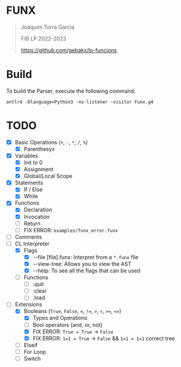 # FUNX

> Joaquim Torra Garcia
>
> FIB LP 2022-2023
>
> https://github.com/gebakx/lp-funcions

# Build

To build the Parser, execute the following command:

```shell
antlr4 -Dlanguage=Python3 -no-listener -visitor Funx.g4
```

# TODO

- [x] Basic Operations (`+`, `-`, `*`, `/`, `%`)
  - [x] Parenthesys
- [x] Variables
  - [x] Init to 0
  - [x] Assignment
  - [x] Global/Local Scope
- [x] Statements
  - [x] If / Else
  - [x] While
- [x] Functions
  - [x] Declaration
  - [x] Invocation
  - [ ] Return
  - [ ] FIX ERROR: `examples/funx_error.funx`
- [ ] Comments
- [ ] CL Interpreter
  - [x] Flags
    - [x] --file [file].funx: Interpret from a `*.funx` file
    - [x] --view-tree: Allows you to view the AST
    - [x] --help: To see all the flags that can be used
  - [ ] Functions
    - [ ] :quit
    - [ ] :clear
    - [ ] :load
- [ ] Extensions
  - [x] Booleans (`True`, `False`, `=`, `!=`, `>`, `<`, `>=`, `<=`)
    - [x] Types and Operations
    - [ ] Bool operators (and, or, not)
    - [x] FIX ERROR: `True = True` -> `False`
    - [x] FIX ERROR: `1=1 = True` -> `False` && `1=1 = 1=1` correct tree
  - [ ] Elseif
  - [ ] For Loop
  - [ ] Switch
